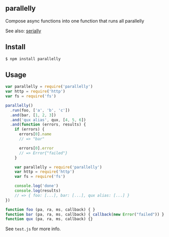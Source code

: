 ## parallelly

Compose async functions into one function that runs all parallelly

See also: [serially](http://github.com/azer/serially)

## Install

```bash
$ npm install parallelly
```

## Usage

```js
var parallelly = require('parallelly')
var http = require('http')
var fs = require('fs')

parallelly()
  .run(foo, ['a', 'b', 'c'])
  .and(bar, [1, 2, 3])
  .and('qux alias', qux, [4, 5, 6])
  .and(function (errors, results) {
    if (errors) {
      errors[0].name
      // => "bar"

      errors[0].error
      // => Error{"failed"}
    }

    var parallelly = require('parallelly')
    var http = require('http')
    var fs = require('fs')

    console.log('done')
    console.log(results)
    // => { foo: [...], bar: [...], qux alias: [...] }
})

function foo (pa, ra, ms, callback) { }
function bar (pa, ra, ms, callback) { callback(new Error("failed")) }
function qux (pa, ra, ms, callback) {}
```

See `test.js` for more info.
